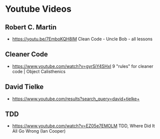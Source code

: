 # Youtube Videos

## Robert C. Martin

  - https://youtu.be/7EmboKQH8lM Clean Code - Uncle Bob - all lessons

## Cleaner Code

  - https://www.youtube.com/watch?v=gyrSiY4SHxI 9 "rules" for cleaner code | Object Calisthenics

## David Tielke 

  - https://www.youtube.com/results?search_query=david+tielke+

## TDD
  
  - https://www.youtube.com/watch?v=EZ05e7EMOLM TDD, Where Did It All Go Wrong (Ian Cooper)
